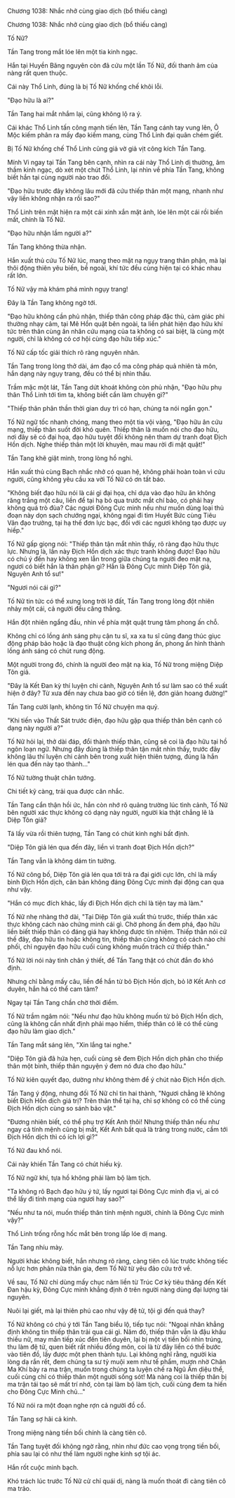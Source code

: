 




Chương 1038: Nhắc nhở cùng giao dịch (bổ thiếu càng)


Chương 1038: Nhắc nhở cùng giao dịch (bổ thiếu càng)

Tố Nữ?

Tần Tang trong mắt lóe lên một tia kinh ngạc.

Hắn tại Huyền Băng nguyên còn đã cứu một lần Tố Nữ, đối thanh âm của nàng rất quen thuộc.

Cái này Thổ Linh, đúng là bị Tố Nữ khống chế khôi lỗi.

"Đạo hữu là ai?"

Tần Tang hai mắt nhắm lại, cũng không lộ ra ý.

Cái khác Thổ Linh tấn công mạnh tiến lên, Tần Tang cánh tay vung lên, Ô Mộc kiếm phân ra mấy đạo kiếm mang, cùng Thổ Linh đại quân chém giết.

Bị Tố Nữ khống chế Thổ Linh cũng giả vờ giả vịt công kích Tần Tang.

Mính Vi ngay tại Tần Tang bên cạnh, nhìn ra cái này Thổ Linh dị thường, âm thầm kinh ngạc, dò xét một chút Thổ Linh, lại nhìn về phía Tần Tang, không biết hắn tại cùng người nào trao đổi.

"Đạo hữu trước đây không lâu mới đã cứu thiếp thân một mạng, nhanh như vậy liền không nhận ra rồi sao?"

Thổ Linh trên mặt hiện ra một cái xinh xắn mặt ảnh, lóe lên một cái rồi biến mất, chính là Tố Nữ.

"Đạo hữu nhận lầm người a?"

Tần Tang không thừa nhận.

Hắn xuất thủ cứu Tố Nữ lúc, mang theo mặt nạ ngụy trang thân phận, mà lại thôi động thiên yêu biến, bề ngoài, khí tức đều cùng hiện tại có khác nhau rất lớn.

Tố Nữ vậy mà khám phá mình ngụy trang!

Đây là Tần Tang không ngờ tới.

"Đạo hữu không cần phủ nhận, thiếp thân công pháp đặc thù, cảm giác phi thường nhạy cảm, tại Mê Hồn quật bên ngoài, ta liền phát hiện đạo hữu khí tức trên thân cùng ân nhân cứu mạng của ta không có sai biệt, là cùng một người, chỉ là không có cơ hội cùng đạo hữu tiếp xúc."

Tố Nữ cấp tốc giải thích rõ ràng nguyên nhân.

Tần Tang trong lòng thở dài, ám đạo cổ ma công pháp quả nhiên tà môn, hắn dạng này ngụy trang, đều có thể bị nhìn thấu.

Trầm mặc một lát, Tần Tang dứt khoát không còn phủ nhận, "Đạo hữu phụ thân Thổ Linh tới tìm ta, không biết cần làm chuyện gì?"

"Thiếp thân phân thần thời gian duy trì có hạn, chúng ta nói ngắn gọn."

Tố Nữ ngữ tốc nhanh chóng, mang theo một tia vội vàng, "Đạo hữu ân cứu mạng, thiếp thân suốt đời khó quên. Thiếp thân là muốn nói cho đạo hữu, nơi đây sẽ có đại họa, đạo hữu tuyệt đối không nên tham dự tranh đoạt Địch Hồn dịch. Nghe thiếp thân một lời khuyên, mau mau rời đi mật quật!"

Tần Tang khẽ giật mình, trong lòng hồ nghi.

Hắn xuất thủ cùng Bạch nhắc nhở có quan hệ, không phải hoàn toàn vì cứu người, cũng không yêu cầu xa vời Tố Nữ có ơn tất báo.

"Không biết đạo hữu nói là cái gì đại họa, chỉ dựa vào đạo hữu ăn không răng trắng một câu, liền để tại hạ bỏ qua trước mắt chí bảo, có phải hay không quá trò đùa? Các ngươi Đông Cực minh nếu như muốn dùng loại thủ đoạn này dọn sạch chướng ngại, không ngại đi tìm Huyết Bức cùng Tiêu Vân đạo trưởng, tại hạ thế đơn lực bạc, đối với các ngươi không tạo được uy hiếp."

Tố Nữ gấp giọng nói: "Thiếp thân tận mắt nhìn thấy, rõ ràng đạo hữu thực lực. Nhưng là, lần này Địch Hồn dịch xác thực tranh không được! Đạo hữu có chú ý đến hay không xen lẫn trong giữa chúng ta người đeo mặt nạ, ngươi có biết hắn là thân phận gì? Hắn là Đông Cực minh Diệp Tôn giả, Nguyên Anh tổ sư!"

"Ngươi nói cái gì?"

Tố Nữ tin tức có thể xưng long trời lở đất, Tần Tang trong lòng đột nhiên nhảy một cái, cả người đều căng thẳng.

Hắn đột nhiên ngẩng đầu, nhìn về phía mật quật trung tâm phong ấn chỗ.

Không chỉ có lồng ánh sáng phụ cận tu sĩ, xa xa tu sĩ cũng đang thúc giục động pháp bảo hoặc là đạo thuật công kích phong ấn, phong ấn hình thành lồng ánh sáng có chút rung động.

Một người trong đó, chính là người đeo mặt nạ kia, Tố Nữ trong miệng Diệp Tôn giả.

"Đây là Kết Đan kỳ thí luyện chi cảnh, Nguyên Anh tổ sư làm sao có thể xuất hiện ở đây? Từ xưa đến nay chưa bao giờ có tiền lệ, đơn giản hoang đường!"

Tần Tang cười lạnh, không tin Tố Nữ chuyện ma quỷ.

"Khi tiến vào Thất Sát trước điện, đạo hữu gặp qua thiếp thân bên cạnh có dạng này người a?"

Tố Nữ hỏi lại, thở dài đáp, đổi thành thiếp thân, cũng sẽ coi là đạo hữu tại hồ ngôn loạn ngữ. Nhưng đây đúng là thiếp thân tận mắt nhìn thấy, trước đây không lâu thí luyện chi cảnh bên trong xuất hiện thiên tượng, đúng là hắn lén qua đến này tạo thành..."

Tố Nữ tường thuật chân tướng.

Chi tiết kỹ càng, trải qua được cân nhắc.

Tần Tang cẩn thận hồi ức, hắn còn nhớ rõ quảng trường lúc tình cảnh, Tố Nữ bên người xác thực không có dạng này người, người kia thật chẳng lẽ là Diệp Tôn giả?

Tá lấy vừa rồi thiên tượng, Tần Tang có chút kinh nghi bất định.

"Diệp Tôn giả lén qua đến đây, liền vì tranh đoạt Địch Hồn dịch?"

Tần Tang vẫn là không dám tin tưởng.

Tố Nữ công bố, Diệp Tôn giả lén qua tới trả ra đại giới cực lớn, chỉ là mấy bình Địch Hồn dịch, căn bản không đáng Đông Cực minh đại động can qua như vậy.

"Hắn có mục đích khác, lấy đi Địch Hồn dịch chỉ là tiện tay mà làm."

Tố Nữ nhẹ nhàng thở dài, "Tại Diệp Tôn giả xuất thủ trước, thiếp thân xác thực không cách nào chứng minh cái gì. Chờ phong ấn đem phá, đạo hữu liền biết thiếp thân có đáng giá hay không được tín nhiệm. Thiếp thân nói cứ thế đây, đạo hữu tin hoặc không tin, thiếp thân cũng không có cách nào chi phối, chỉ nguyện đạo hữu cuối cùng không muốn trách cứ thiếp thân."

Tố Nữ lời nói này tình chân ý thiết, để Tần Tang thật có chút đắn đo khó định.

Nhưng chỉ bằng mấy câu, liền để hắn từ bỏ Địch Hồn dịch, bỏ lỡ Kết Anh cơ duyên, hắn há có thể cam tâm?

Ngay tại Tần Tang chần chờ thời điểm.

Tố Nữ trầm ngâm nói: "Nếu như đạo hữu không muốn từ bỏ Địch Hồn dịch, cũng là không cần nhất định phải mạo hiểm, thiếp thân có lẽ có thể cùng đạo hữu làm giao dịch."

Tần Tang mắt sáng lên, "Xin lắng tai nghe."

"Diệp Tôn giả đã hứa hẹn, cuối cùng sẽ đem Địch Hồn dịch phân cho thiếp thân một bình, thiếp thân nguyện ý đem nó đưa cho đạo hữu."

Tố Nữ kiên quyết đạo, dường như không thèm để ý chút nào Địch Hồn dịch.

Tần Tang ý động, nhưng đối Tố Nữ chỉ tin hai thành, "Ngươi chẳng lẽ không biết Địch Hồn dịch giá trị? Trên thân thể tại hạ, chỉ sợ không có có thể cùng Địch Hồn dịch cùng so sánh bảo vật."

"Đương nhiên biết, có thể phụ trợ Kết Anh thôi! Nhưng thiếp thân nếu như ngay cả tính mệnh cũng bị mất, Kết Anh bất quá là trăng trong nước, cầm tới Địch Hồn dịch thì có ích lợi gì?"

Tố Nữ đau khổ nói.

Cái này khiến Tần Tang có chút hiếu kỳ.

Tố Nữ ngữ khí, tựa hồ không phải làm bộ làm tịch.

"Ta không rõ Bạch đạo hữu ý tứ, lấy ngươi tại Đông Cực minh địa vị, ai có thể lấy đi tính mạng của ngươi hay sao?"

"Nếu như ta nói, muốn thiếp thân tính mệnh người, chính là Đông Cực minh vậy?"

Thổ Linh trống rỗng hốc mắt bên trong lấp lóe dị mang.

Tần Tang nhíu mày.

Người khác không biết, hắn nhưng rõ ràng, càng tiên cô lúc trước không tiếc nỗ lực hơn phân nửa thân gia, đem Tố Nữ từ yêu đảo cứu trở về.

Về sau, Tố Nữ chỉ dùng mấy chục năm liền từ Trúc Cơ kỳ tiêu thăng đến Kết Đan hậu kỳ, Đông Cực minh khẳng định ở trên người nàng dùng đại lượng tài nguyên.

Nuôi lại giết, mà lại thiên phú cao như vậy đệ tử, tội gì đến quá thay?

Tố Nữ không có chú ý tới Tần Tang biểu lộ, tiếp tục nói: "Ngoại nhân khẳng định không tin thiếp thân trải qua cái gì. Năm đó, thiếp thân vẫn là đậu khấu thiếu nữ, may mắn tiếp xúc đến tiên duyên, lại bị một vị tiền bối nhìn trúng, thu làm đệ tử, quen biết rất nhiều đồng môn, coi là từ đây liền có thể bước vào tiên đồ, lấy được một phen thành tựu. Lại không nghĩ rằng, người kia lòng dạ rắn rết, đem chúng ta sư tỷ muội xem như tế phẩm, mượn nhờ Chân Ma Khí bày ra ma trận, muốn trong chúng ta luyện chế ra Ngũ Âm diệu thể, cuối cùng chỉ có thiếp thân một người sống sót! Mà nàng coi là thiếp thân bị ma trận tái tạo sẽ mất trí nhớ, còn tại làm bộ làm tịch, cuối cùng đem ta hiến cho Đông Cực Minh chủ..."

Tố Nữ nói ra một đoạn nghe rợn cả người đồ cổ.

Tần Tang sợ hãi cả kinh.

Trong miệng nàng tiền bối chính là càng tiên cô.

Tần Tang tuyệt đối không ngờ rằng, nhìn như đức cao vọng trọng tiền bối, phía sau lại có như thế làm người nghe kinh sợ tội ác.

Hắn rốt cuộc minh bạch.

Khó trách lúc trước Tố Nữ cử chỉ quái dị, nàng là muốn thoát đi càng tiên cô ma trảo.




